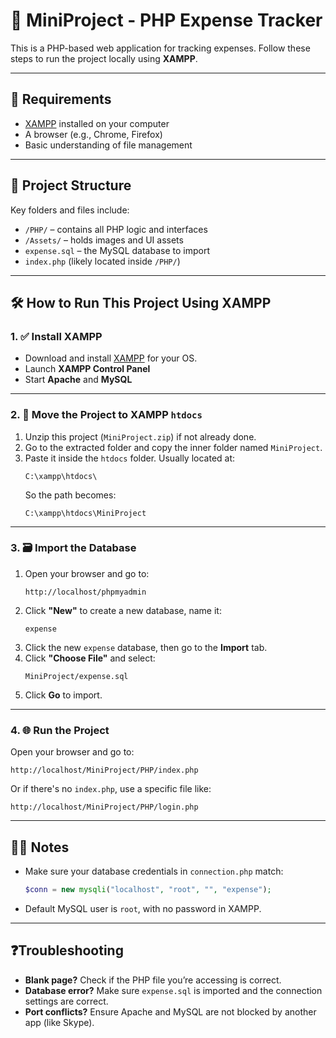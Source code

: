 
# 📘 MiniProject - PHP Expense Tracker

This is a PHP-based web application for tracking expenses. Follow these steps to run the project locally using **XAMPP**.

---

## 🚀 Requirements

- [XAMPP](https://www.apachefriends.org/index.html) installed on your computer
- A browser (e.g., Chrome, Firefox)
- Basic understanding of file management

---

## 📂 Project Structure

Key folders and files include:

- `/PHP/` – contains all PHP logic and interfaces
- `/Assets/` – holds images and UI assets
- `expense.sql` – the MySQL database to import
- `index.php` (likely located inside `/PHP/`)

---

## 🛠️ How to Run This Project Using XAMPP

### 1. ✅ Install XAMPP
- Download and install [XAMPP](https://www.apachefriends.org/index.html) for your OS.
- Launch **XAMPP Control Panel**
- Start **Apache** and **MySQL**

---

### 2. 📁 Move the Project to XAMPP `htdocs`
1. Unzip this project (`MiniProject.zip`) if not already done.
2. Go to the extracted folder and copy the inner folder named `MiniProject`.
3. Paste it inside the `htdocs` folder. Usually located at:
   ```
   C:\xampp\htdocs\
   ```
   So the path becomes:
   ```
   C:\xampp\htdocs\MiniProject
   ```

---

### 3. 🗃️ Import the Database
1. Open your browser and go to:  
   ```
   http://localhost/phpmyadmin
   ```
2. Click **"New"** to create a new database, name it:
   ```
   expense
   ```
3. Click the new `expense` database, then go to the **Import** tab.
4. Click **"Choose File"** and select:
   ```
   MiniProject/expense.sql
   ```
5. Click **Go** to import.

---

### 4. 🌐 Run the Project
Open your browser and go to:

```
http://localhost/MiniProject/PHP/index.php
```

Or if there's no `index.php`, use a specific file like:

```
http://localhost/MiniProject/PHP/login.php
```

---

## 🧑‍💻 Notes
- Make sure your database credentials in `connection.php` match:
  ```php
  $conn = new mysqli("localhost", "root", "", "expense");
  ```
- Default MySQL user is `root`, with no password in XAMPP.

---

## ❓Troubleshooting

- **Blank page?** Check if the PHP file you’re accessing is correct.
- **Database error?** Make sure `expense.sql` is imported and the connection settings are correct.
- **Port conflicts?** Ensure Apache and MySQL are not blocked by another app (like Skype).
